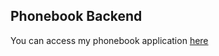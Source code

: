 ## Phonebook Backend

You can access my phonebook application [here](https://part3-divine-dream-3883.fly.dev/)